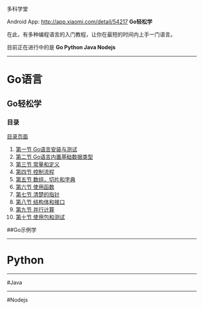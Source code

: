 多科学堂

Android App: http://app.xiaomi.com/detail/54217 **Go轻松学**

在此，有多种编程语言的入门教程，让你在最短的时间内上手一门语言。

目前正在进行中的是 **Go Python Java Nodejs**

----------

# Go语言
## Go轻松学
### 目录
   
[目录页面][11]

 1. [ 第一节 Go语言安装与测试][1]
 2. [第二节 Go语言内置基础数据类型][2]
 3. [第三节 常量和定义][3]
 4. [第四节 控制流程][4]
 5. [第五节 数组，切片和字典][5]
 6. [第六节 使用函数][6]
 7. [第七节 清楚的指针][7]
 8. [第八节 结构体和接口][8]
 9. [第九节 并行计算][9]
 10. [第十节 使用包和测试][10]

##Go示例学

  [1]: https://github.com/itfan/TechDoc/blob/master/Go%E8%BD%BB%E6%9D%BE%E5%AD%A6/go_tutorial_1_how_to_install_go.md
  [2]: https://github.com/itfan/TechDoc/blob/master/Go%E8%BD%BB%E6%9D%BE%E5%AD%A6/go_tutorial_2_data_type.md
  [3]: https://github.com/itfan/TechDoc/blob/master/Go%E8%BD%BB%E6%9D%BE%E5%AD%A6/go_tutorial_3_variable.md
  [4]:
https://github.com/itfan/TechDoc/blob/master/Go%E8%BD%BB%E6%9D%BE%E5%AD%A6/go_tutorial_4_control_structure.md
 [5]:
https://github.com/itfan/TechDoc/blob/master/Go%E8%BD%BB%E6%9D%BE%E5%AD%A6/go_tutorial_5_array_slice_map.md
 [6]:
https://github.com/itfan/TechDoc/blob/master/Go%E8%BD%BB%E6%9D%BE%E5%AD%A6/go_tutorial_6_func.md
 [7]:
https://github.com/itfan/TechDoc/blob/master/Go%E8%BD%BB%E6%9D%BE%E5%AD%A6/go_tutorial_7_pointer.md
 [8]:
https://github.com/itfan/TechDoc/blob/master/Go%E8%BD%BB%E6%9D%BE%E5%AD%A6/go_tutorial_8_struct_interface.md
 [9]:
https://github.com/itfan/TechDoc/blob/master/Go%E8%BD%BB%E6%9D%BE%E5%AD%A6/go_tutorial_9_parallel_compute.md
 [10]:
https://github.com/itfan/TechDoc/blob/master/Go%E8%BD%BB%E6%9D%BE%E5%AD%A6/go_tutorial_10_use_package_test.md
  [11]: https://github.com/itfan/TechDoc/blob/master/Go%E8%BD%BB%E6%9D%BE%E5%AD%A6/go_tutorial_0_what_to_learn.md
  
----------

# Python

  ----------
  
#Java

  ----------

#Nodejs
